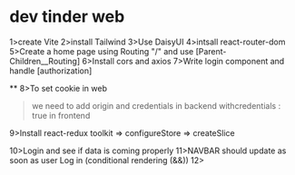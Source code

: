 # dev tinder web

1>create Vite
2>install Tailwind
3>Use DaisyUI
4>intsall react-router-dom
5>Create a home page using Routing "/" and use [Parent-Children__Routing]
6>Install cors and axios
7>Write login component and handle [authorization]

\*\* 8>To set cookie in web

> we need to add origin and credentials in backend
> withcredentials : true in frontend

9>Install react-redux toolkit
=> configureStore
=> createSlice

10>Login and see if data is coming properly
11>NAVBAR should update as soon as user Log in (conditional rendering (&&))
12>
